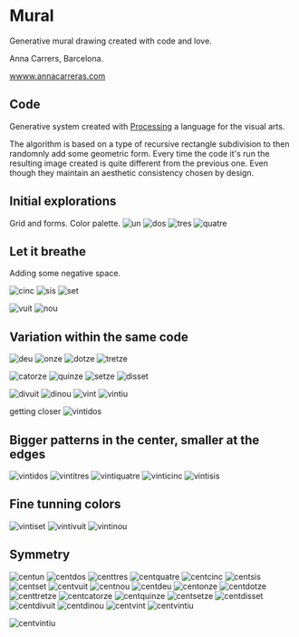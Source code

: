 # Mural
Generative mural drawing created with code and love.

Anna Carrers, Barcelona.

[wwww.annacarreras.com](wwww.annacarreras.com)

## Code
Generative system created with [Processing](www.processing.org) a language for the visual arts.

The algorithm is based on a type of recursive rectangle subdivision to then randomnly add some geometric form. Every time the code it's run the resulting image created is quite different from the previous one. Even though they maintain an aesthetic consistency chosen by design.

## Initial explorations
Grid and forms. Color palette.
![un](/captures/mural_2021_04_26_16_31_03.png)
![dos](/captures/mural_2021_04_26_16_31_05.png)
![tres](/captures/mural_2021_04_26_16_31_07.png)
![quatre](/captures/mural_2021_04_26_16_31_09.png)

## Let it breathe
Adding some negative space.

![cinc](/captures/mural_2021_04_29_20_31_47.png)
![sis](/captures/mural_2021_04_29_20_32_14.png)
![set](/captures/mural_2021_04_29_20_35_07.png)

![vuit](/captures/mural_2021_04_29_20_38_47.png)
![nou](/captures/mural_2021_04_29_20_39_00.png)

## Variation within the same code
![deu](/captures/mural_2021_04_29_20_40_28.png)
![onze](/captures/mural_2021_04_29_20_40_35.png)
![dotze](/captures/mural_2021_04_29_20_40_39.png)
![tretze](/captures/mural_2021_04_29_20_40_43.png)

![catorze](/captures/mural_2021_04_29_20_47_33.png)
![quinze](/captures/mural_2021_04_29_20_47_41.png)
![setze](/captures/mural_2021_04_29_20_47_52.png)
![disset](/captures/mural_2021_04_29_20_47_53.png)

![divuit](/captures/mural_2021_04_29_20_50_09.png)
![dinou](/captures/mural_2021_04_29_20_50_11.png)
![vint](/captures/mural_2021_04_29_20_50_12.png)
![vintiu](/captures/mural_2021_04_29_20_50_15.png)

getting closer
![vintidos](/captures/mural_2021_04_29_20_40_10.png)

## Bigger patterns in the center, smaller at the edges
![vintidos](/captures/mural_2021_05_07_19_11_25.png)
![vintitres](/captures/mural_2021_05_07_19_11_52.png)
![vintiquatre](/captures/mural_2021_05_07_19_12_03.png)
![vinticinc](/captures/mural_2021_05_07_19_12_10.png)
![vintisis](/captures/mural_2021_05_07_19_12_14.png)

## Fine tunning colors
![vintiset](/captures/mural_2021_05_07_19_38_42.png)
![vintivuit](/captures/mural_2021_05_07_19_38_51.png)
![vintinou](/captures/mural_2021_05_07_19_39_04.png)

## Symmetry
![centun](/captures/mural_2021_05_07_20_09_10.png)
![centdos](/captures/mural_2021_05_07_20_09_19.png)
![centtres](/captures/mural_2021_05_07_20_09_20.png)
![centquatre](/captures/mural_2021_05_07_20_09_27.png)
![centcinc](/captures/mural_2021_05_07_20_09_22.png)
![centsis](/captures/mural_2021_05_07_20_09_29.png)
![centset](/captures/mural_2021_05_07_20_09_31.png)
![centvuit](/captures/mural_2021_05_07_20_09_37.png)
![centnou](/captures/mural_2021_05_07_20_09_41.png)
![centdeu](/captures/mural_2021_05_07_20_09_43.png)
![centonze](/captures/mural_2021_05_07_20_09_49.png)
![centdotze](/captures/mural_2021_05_07_20_09_53.png)
![centtretze](/captures/mural_2021_05_07_20_09_58.png)
![centcatorze](/captures/mural_2021_05_07_20_10_00.png)
![centquinze](/captures/mural_2021_05_07_20_10_01.png)
![centsetze](/captures/mural_2021_05_07_20_10_02.png)
![centdisset](/captures/mural_2021_05_07_20_10_04.png)
![centdivuit](/captures/mural_2021_05_07_20_10_06.png)
![centdinou](/captures/mural_2021_05_07_20_10_08.png)
![centvint](/captures/mural_2021_05_07_20_10_14.png)
![centvintiu](/captures/mural_2021_05_07_20_10_15.png)

![centvintiu](/captures/mural_2021_05_07_20_09_49.png)


